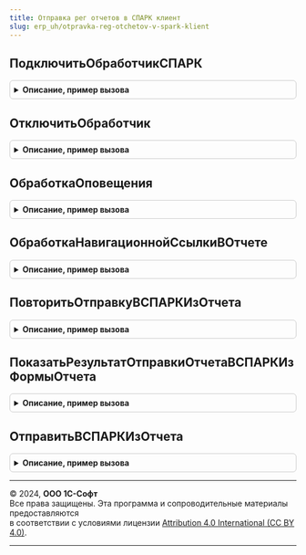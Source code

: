 ```yaml
---
title: Отправка рег отчетов в СПАРК клиент
slug: erp_uh/otpravka-reg-otchetov-v-spark-klient
---
```



## ПодключитьОбработчикСПАРК
<details style="margin: 1em 0; padding: 0.5em; border: 1px solid #ccc; border-radius: 6px;">

<summary style="font-weight: bold; cursor: pointer;">Описание, пример вызова</summary>

```bsl

Процедура ПодключитьОбработчикСПАРК(Отправить = Истина, Предупредить = Истина, Интервал = Неопределено) Экспорт
```

Пример вызова
```bsl
ОтправкаРегОтчетовВСПАРККлиент.ПодключитьОбработчикСПАРК(Отправить, Предупредить, Интервал);
```
</details>

## ОтключитьОбработчик
<details style="margin: 1em 0; padding: 0.5em; border: 1px solid #ccc; border-radius: 6px;">

<summary style="font-weight: bold; cursor: pointer;">Описание, пример вызова</summary>

```bsl

Процедура ОтключитьОбработчик(Имя) Экспорт
```

Пример вызова
```bsl
ОтправкаРегОтчетовВСПАРККлиент.ОтключитьОбработчик(Имя) 
```
</details>

## ОбработкаОповещения
<details style="margin: 1em 0; padding: 0.5em; border: 1px solid #ccc; border-radius: 6px;">

<summary style="font-weight: bold; cursor: pointer;">Описание, пример вызова</summary>

```bsl

Процедура ОбработкаОповещения(Форма, ИмяСобытия, Параметр, Источник) Экспорт
```

Пример вызова
```bsl
ОтправкаРегОтчетовВСПАРККлиент.ОбработкаОповещения(Форма, ИмяСобытия, Параметр, Источник) 
```
</details>

## ОбработкаНавигационнойСсылкиВОтчете
<details style="margin: 1em 0; padding: 0.5em; border: 1px solid #ccc; border-radius: 6px;">

<summary style="font-weight: bold; cursor: pointer;">Описание, пример вызова</summary>

```bsl

Процедура ОбработкаНавигационнойСсылкиВОтчете(Форма, Элемент, НавигационнаяСсылкаФорматированнойСтроки, СтандартнаяОбработка) Экспорт
```

Пример вызова
```bsl
ОтправкаРегОтчетовВСПАРККлиент.ОбработкаНавигационнойСсылкиВОтчете(Форма, Элемент, НавигационнаяСсылкаФорматированнойСтроки, СтандартнаяОбработка) 
```
</details>

## ПовторитьОтправкуВСПАРКИзОтчета
<details style="margin: 1em 0; padding: 0.5em; border: 1px solid #ccc; border-radius: 6px;">

<summary style="font-weight: bold; cursor: pointer;">Описание, пример вызова</summary>

```bsl

Процедура ПовторитьОтправкуВСПАРКИзОтчета(Форма) Экспорт
```

Пример вызова
```bsl
ОтправкаРегОтчетовВСПАРККлиент.ПовторитьОтправкуВСПАРКИзОтчета(Форма) 
```
</details>

## ПоказатьРезультатОтправкиОтчетаВСПАРКИзФормыОтчета
<details style="margin: 1em 0; padding: 0.5em; border: 1px solid #ccc; border-radius: 6px;">

<summary style="font-weight: bold; cursor: pointer;">Описание, пример вызова</summary>

```bsl

Процедура ПоказатьРезультатОтправкиОтчетаВСПАРКИзФормыОтчета(Форма, СразуПререотправить = Ложь, ОткрытьПредложение = Ложь) Экспорт
```

Пример вызова
```bsl
ОтправкаРегОтчетовВСПАРККлиент.ПоказатьРезультатОтправкиОтчетаВСПАРКИзФормыОтчета(Форма, СразуПререотправить, ОткрытьПредложение);
```
</details>

## ОтправитьВСПАРКИзОтчета
<details style="margin: 1em 0; padding: 0.5em; border: 1px solid #ccc; border-radius: 6px;">

<summary style="font-weight: bold; cursor: pointer;">Описание, пример вызова</summary>

```bsl

Процедура ОтправитьВСПАРКИзОтчета(Форма) Экспорт
```

Пример вызова
```bsl
ОтправкаРегОтчетовВСПАРККлиент.ОтправитьВСПАРКИзОтчета(Форма) 
```
</details>

---

© 2024, **ООО 1С-Софт**  
Все права защищены. Эта программа и сопроводительные материалы предоставляются  
в соответствии с условиями лицензии [Attribution 4.0 International (CC BY 4.0)](https://creativecommons.org/licenses/by/4.0/legalcode).

---
